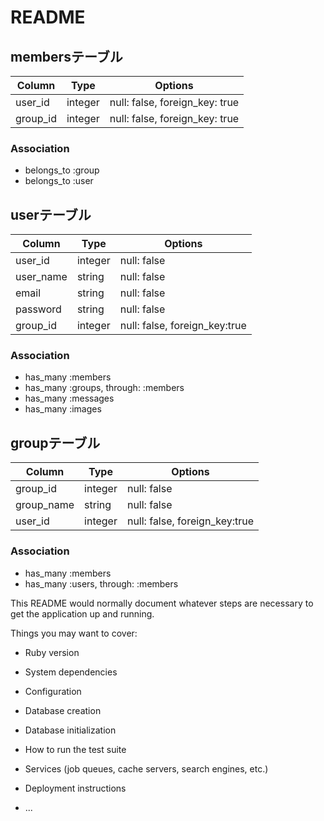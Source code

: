 # README
## membersテーブル

|Column|Type|Options|
|------|----|-------|
|user_id|integer|null: false, foreign_key: true|
|group_id|integer|null: false, foreign_key: true|

### Association
- belongs_to :group
- belongs_to :user


## userテーブル

|Column|Type|Options|
|------|----|-------|
|user_id|integer|null: false|
|user_name|string|null: false|
|email|string|null: false|
|password|string|null: false|
|group_id|integer|null: false, foreign_key:true|

### Association
- has_many :members
- has_many :groups, through: :members
- has_many :messages
- has_many :images


## groupテーブル

|Column|Type|Options|
|------|----|-------|
|group_id|integer|null: false|
|group_name|string|null: false|
|user_id|integer|null: false, foreign_key:true|
### Association
- has_many :members
- has_many :users, through: :members



This README would normally document whatever steps are necessary to get the
application up and running.

Things you may want to cover:

* Ruby version

* System dependencies

* Configuration

* Database creation

* Database initialization

* How to run the test suite

* Services (job queues, cache servers, search engines, etc.)

* Deployment instructions

* ...